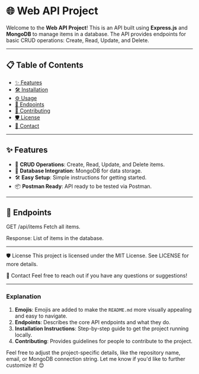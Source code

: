 # 🌐 Web API Project

Welcome to the **Web API Project**! This is an API built using **Express.js** and **MongoDB** to manage items in a database. The API provides endpoints for basic CRUD operations: Create, Read, Update, and Delete.

---

## 📋 Table of Contents

- [✨ Features](#-features)
- [🛠️ Installation](#-installation)
- [⚙️ Usage](#-usage)
- [🔧 Endpoints](#-endpoints)
- [🤝 Contributing](#-contributing)
- [🛡️ License](#-license)
- [📧 Contact](#-contact)

---

## ✨ Features

- 🚀 **CRUD Operations**: Create, Read, Update, and Delete items.
- 💾 **Database Integration**: MongoDB for data storage.
- 🛠️ **Easy Setup**: Simple instructions for getting started.
- 📦 **Postman Ready**: API ready to be tested via Postman.

---

## 🔧 Endpoints
GET /api/items
Fetch all items.

Response: List of items in the database.

---

🛡️ License
This project is licensed under the MIT License. See LICENSE for more details.

📧 Contact
Feel free to reach out if you have any questions or suggestions!


---

### Explanation
1. **Emojis**: Emojis are added to make the `README.md` more visually appealing and easy to navigate.
2. **Endpoints**: Describes the core API endpoints and what they do.
3. **Installation Instructions**: Step-by-step guide to get the project running locally.
4. **Contributing**: Provides guidelines for people to contribute to the project.

Feel free to adjust the project-specific details, like the repository name, email, or MongoDB connection string. Let me know if you'd like to further customize it! 😊
